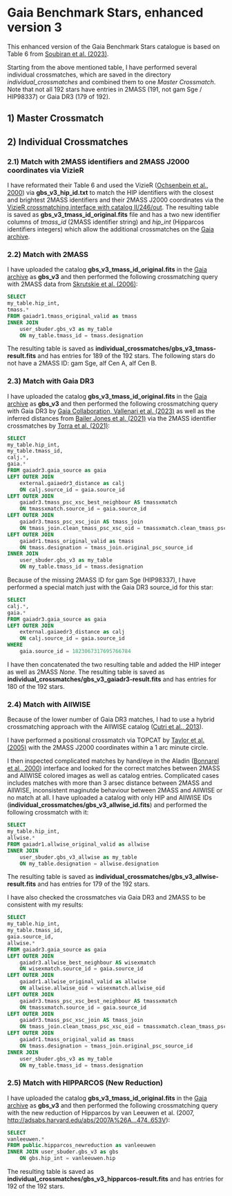 # Gaia Benchmark Stars, enhanced version 3

This enhanced version of the Gaia Benchmark Stars catalogue is based on Table 6 from [Soubiran et al. (2023)](https://ui.adsabs.harvard.edu/abs/2023arXiv231011302S).

Starting from the above mentioned table, I have performed several individual crossmatches, which are saved in the directory *individual_crossmatches* and combined them to one *Master Crossmatch*. Note that not all 192 stars have entries in 2MASS (191, not gam Sge / HIP98337) or Gaia DR3 (179 of 192).

## 1) Master Crossmatch



## 2) Individual Crossmatches

### 2.1) Match with 2MASS identifiers and 2MASS J2000 coordinates via VizieR

I have reformated their Table 6 and used the VizieR ([Ochsenbein et al., 2000](https://ui.adsabs.harvard.edu/abs/2000A&AS..143...23O)) via **gbs_v3_hip_id.txt** to match the HIP identifiers with the closest and brightest 2MASS identifiers and their 2MASS J2000 coordinates via the [VizieR crossmatching interface with catalog II/246/out](https://vizier.cds.unistra.fr/viz-bin/VizieR?-source=II/246). The resulting table is saved as **gbs_v3_tmass_id_original.fits** file and has a two new identifier columns of *tmass_id* (2MASS identifier string) and *hip_int* (Hipparcos identifiers integers) which allow the additional crossmatches on the [Gaia archive](https://gea.esac.esa.int/archive/).

### 2.2) Match with 2MASS

I have uploaded the catalog **gbs_v3_tmass_id_original.fits** in the [Gaia archive](https://gea.esac.esa.int/archive/) as **gbs_v3** and then performed the following crossmatching query with 2MASS data from [Skrutskie et al. (2006)](https://ui.adsabs.harvard.edu/abs/2006AJ....131.1163S):
~~~~sql
SELECT
my_table.hip_int,
tmass.*
FROM gaiadr1.tmass_original_valid as tmass
INNER JOIN
	user_sbuder.gbs_v3 as my_table
	ON my_table.tmass_id = tmass.designation
~~~~

The resulting table is saved as **individual_crossmatches/gbs_v3_tmass-result.fits** and has entries for 189 of the 192 stars. The following stars do not have a 2MASS ID: gam Sge, alf Cen A, alf Cen B.

### 2.3) Match with Gaia DR3

I have uploaded the catalog **gbs_v3_tmass_id_original.fits** in the [Gaia archive](https://gea.esac.esa.int/archive/) as **gbs_v3** and then performed the following crossmatching query with Gaia DR3 by [Gaia Collaboration, Vallenari et al. (2023)](https://ui.adsabs.harvard.edu/abs/2023A&A...674A...1G) as well as the inferred distances from [Bailer Jones et al. (2021)](https://ui.adsabs.harvard.edu/abs/2021AJ....161..147B) via the 2MASS identifier crossmatches by [Torra et al. (2021)](https://ui.adsabs.harvard.edu/abs/2021A&A...649A..10T):
~~~~sql
SELECT
my_table.hip_int,
my_table.tmass_id,
calj.*,
gaia.*
FROM gaiadr3.gaia_source as gaia
LEFT OUTER JOIN
	external.gaiaedr3_distance as calj
	ON calj.source_id = gaia.source_id
LEFT OUTER JOIN
	gaiadr3.tmass_psc_xsc_best_neighbour AS tmassxmatch
	ON tmassxmatch.source_id = gaia.source_id
LEFT OUTER JOIN
	gaiadr3.tmass_psc_xsc_join AS tmass_join
	ON tmass_join.clean_tmass_psc_xsc_oid = tmassxmatch.clean_tmass_psc_xsc_oid
LEFT OUTER JOIN
	gaiadr1.tmass_original_valid as tmass
	ON tmass.designation = tmass_join.original_psc_source_id
INNER JOIN
	user_sbuder.gbs_v3 as my_table
	ON my_table.tmass_id = tmass.designation
~~~~

Because of the missing 2MASS ID for gam Sge (HIP98337), I have performed a special match just with the Gaia DR3 source_id for this star:

~~~~sql
SELECT
calj.*,
gaia.*
FROM gaiadr3.gaia_source as gaia
LEFT OUTER JOIN
	external.gaiaedr3_distance as calj
	ON calj.source_id = gaia.source_id
WHERE
	gaia.source_id = 1823067317695766784
~~~~

I have then concatenated the two resulting table and added the HIP integer as well as 2MASS *None*.
The resulting table is saved as **individual_crossmatches/gbs_v3_gaiadr3-result.fits** and has entries for 180 of the 192 stars.

### 2.4) Match with AllWISE

Because of the lower number of Gaia DR3 matches, I had to use a hybrid crossmatching approach with the AllWISE catalog ([Cutri et al., 2013](http://cdsads.u-strasbg.fr/abs/2014yCat.2328....0C)).

I have performed a positional crossmatch via TOPCAT by [Taylor et al. (2005)](http://adsabs.harvard.edu/abs/2005ASPC..347...29T) with the 2MASS J2000 coordinates within a 1 arc minute circle.

I then inspected complicated matches by hand/eye in the Aladin ([Bonnarel et al., 2000](https://ui.adsabs.harvard.edu/abs/2000A&AS..143...33B)) interface and looked for the correct matches between 2MASS and AllWISE colored images as well as catalog entries. Complicated cases includes matches with more than 3 arsec distance between 2MASS and AllWISE, inconsistent maginutde behaviour between 2MASS and AllWISE or no match at all. I have uploaded a catalog with only HIP and AllWISE IDs (**individual_crossmatches/gbs_v3_allwise_id.fits**) and performed the following crossmatch with it:

~~~~sql
SELECT
my_table.hip_int,
allwise.*
FROM gaiadr1.allwise_original_valid as allwise
INNER JOIN
	user_sbuder.gbs_v3_allwise as my_table
	ON my_table.designation = allwise.designation
~~~~

The resulting table is saved as **individual_crossmatches/gbs_v3_allwise-result.fits** and has entries for 179 of the 192 stars.

I have also checked the crossmatches via Gaia DR3 and 2MASS to be consistent with my results:

~~~~sql
SELECT
my_table.hip_int,
my_table.tmass_id,
gaia.source_id,
allwise.*
FROM gaiadr3.gaia_source as gaia
LEFT OUTER JOIN
	gaiadr3.allwise_best_neighbour AS wisexmatch
	ON wisexmatch.source_id = gaia.source_id
LEFT OUTER JOIN
	gaiadr1.allwise_original_valid as allwise
	ON allwise.allwise_oid = wisexmatch.allwise_oid
LEFT OUTER JOIN
	gaiadr3.tmass_psc_xsc_best_neighbour AS tmassxmatch
	ON tmassxmatch.source_id = gaia.source_id
LEFT OUTER JOIN
	gaiadr3.tmass_psc_xsc_join AS tmass_join
	ON tmass_join.clean_tmass_psc_xsc_oid = tmassxmatch.clean_tmass_psc_xsc_oid
LEFT OUTER JOIN
	gaiadr1.tmass_original_valid as tmass
	ON tmass.designation = tmass_join.original_psc_source_id
INNER JOIN
	user_sbuder.gbs_v3 as my_table
	ON my_table.tmass_id = tmass.designation
~~~~

### 2.5) Match with HIPPARCOS (New Reduction)

I have uploaded the catalog **gbs_v3_tmass_id_original.fits** in the [Gaia archive](https://gea.esac.esa.int/archive/) as **gbs_v3** and then performed the following crossmatching query with the new reduction of Hipparcos by van Leeuwen et al. (2007, http://adsabs.harvard.edu/abs/2007A%26A...474..653V):
~~~~sql
SELECT
vanleeuwen.*
FROM public.hipparcos_newreduction as vanleeuwen
INNER JOIN user_sbuder.gbs_v3 as gbs
	ON gbs.hip_int = vanleeuwen.hip
~~~~

The resulting table is saved as **individual_crossmatches/gbs_v3_hipparcos-result.fits** and has entries for 192 of the 192 stars.